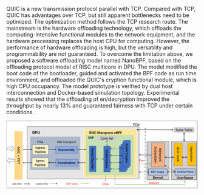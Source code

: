 QUIC is a new transmission protocol parallel with TCP. Compared with TCP, QUIC has advantages over TCP, but still apparent bottlenecks need to be optimized. The optimization method follows the TCP research route. The mainstream is the hardware offloading technology, which offloads the computing-intensive functional modules to the network equipment, and the hardware processing replaces the host CPU for computing. However, the performance of hardware offloading is high, but the versatility and programmability are not guaranteed. To overcome the limitation above, we proposed a software offloading model named NanoBPF, based on the offloading protocol model of RISC multicore in DPU. The model modified the boot code of the bootloader, guided and activated the BPF code as run time environment, and offloaded the QUIC's cryption functional module, which is high CPU occupancy. The model prototype is verified by dual host interconnection and Docker-based simulation topology. Experimental results showed that the offloading of en/decryption improved the throughput by nearly 13% and guaranteed fairness with TCP under certain conditions.

![](quic_tls.png)
